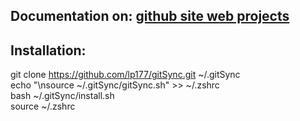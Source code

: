 

## Documentation on: [github site web projects](http://lp177.github.io/gitSync)


## Installation:

git clone https://github.com/lp177/gitSync.git ~/.gitSync  
echo "\nsource ~/.gitSync/gitSync.sh" >> ~/.zshrc  
bash ~/.gitSync/install.sh  
source ~/.zshrc  

